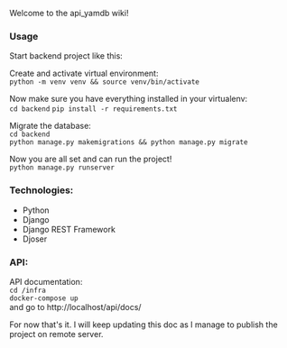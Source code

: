 Welcome to the api_yamdb wiki!

### Usage

Start backend project like this:

Create and activate virtual environment: \
`python -m venv venv && source venv/bin/activate`

Now make sure you have everything installed in your virtualenv: \
`cd backend`
`pip install -r requirements.txt`

Migrate the database:\
`cd backend`\
`python manage.py makemigrations && python manage.py migrate`

Now you are all set and can run the project!\
`python manage.py runserver`

### Technologies:
* Python
* Django
* Django REST Framework
* Djoser

### API:
API documentation: \
`cd /infra`\
`docker-compose up`\
and go to http://localhost/api/docs/

For now that's it. I will keep updating this doc as I manage to publish the project on remote server. 